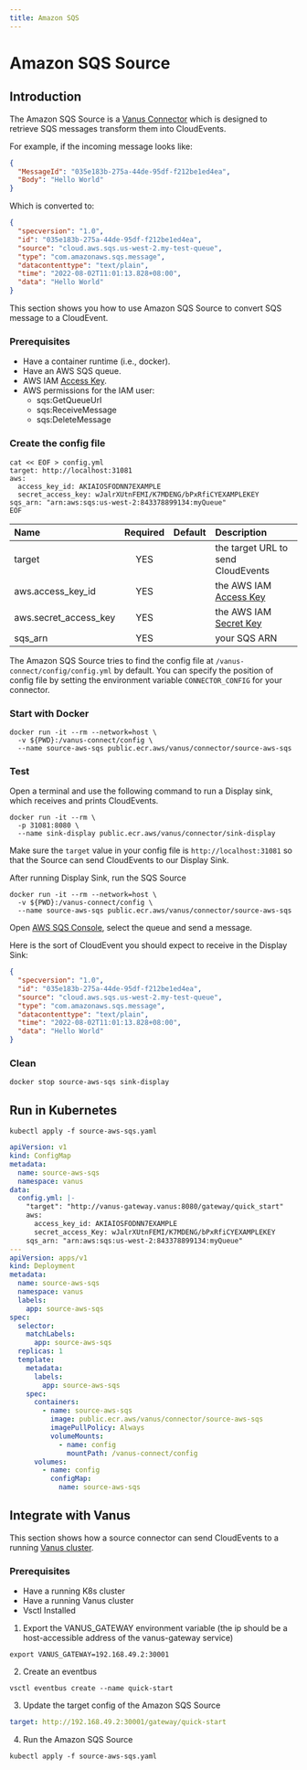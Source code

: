 ```yaml
---
title: Amazon SQS
---
```


# Amazon SQS Source

## Introduction

The Amazon SQS Source is a [Vanus Connector][vc] which is designed to retrieve SQS messages transform them into CloudEvents.

For example, if the incoming message looks like:

```json
{
  "MessageId": "035e183b-275a-44de-95df-f212be1ed4ea",
  "Body": "Hello World"
}
```

Which is converted to:

```json
{
  "specversion": "1.0",
  "id": "035e183b-275a-44de-95df-f212be1ed4ea",
  "source": "cloud.aws.sqs.us-west-2.my-test-queue",
  "type": "com.amazonaws.sqs.message",
  "datacontenttype": "text/plain",
  "time": "2022-08-02T11:01:13.828+08:00",
  "data": "Hello World"
}
```

This section shows you how to use Amazon SQS Source to convert SQS message to a CloudEvent.

### Prerequisites

- Have a container runtime (i.e., docker).
- Have an AWS SQS queue.
- AWS IAM [Access Key][accesskey].
- AWS permissions for the IAM user:
  - sqs:GetQueueUrl
  - sqs:ReceiveMessage
  - sqs:DeleteMessage

### Create the config file

```shell
cat << EOF > config.yml
target: http://localhost:31081
aws:
  access_key_id: AKIAIOSFODNN7EXAMPLE
  secret_access_key: wJalrXUtnFEMI/K7MDENG/bPxRfiCYEXAMPLEKEY
sqs_arn: "arn:aws:sqs:us-west-2:843378899134:myQueue"
EOF
```

| Name                  | Required | Default | Description                         |
| :-------------------- | :------: | :-----: | :---------------------------------- |
| target                |   YES    |         | the target URL to send CloudEvents  |
| aws.access_key_id     |   YES    |         | the AWS IAM [Access Key][accesskey] |
| aws.secret_access_key |   YES    |         | the AWS IAM [Secret Key][accesskey] |
| sqs_arn               |   YES    |         | your SQS ARN                        |

The Amazon SQS Source tries to find the config file at `/vanus-connect/config/config.yml` by default. You can specify the position of config file by setting the environment variable `CONNECTOR_CONFIG` for your connector.

### Start with Docker

```shell
docker run -it --rm --network=host \
  -v ${PWD}:/vanus-connect/config \
  --name source-aws-sqs public.ecr.aws/vanus/connector/source-aws-sqs
```

### Test

Open a terminal and use the following command to run a Display sink, which receives and prints CloudEvents.

```shell
docker run -it --rm \
  -p 31081:8080 \
  --name sink-display public.ecr.aws/vanus/connector/sink-display
```

Make sure the `target` value in your config file is `http://localhost:31081` so that the Source can send CloudEvents to our Display Sink.

After running Display Sink, run the SQS Source

```shell
docker run -it --rm --network=host \
  -v ${PWD}:/vanus-connect/config \
  --name source-aws-sqs public.ecr.aws/vanus/connector/source-aws-sqs
```

Open [AWS SQS Console](https://us-west-2.console.aws.amazon.com/sqs/v2/home?region=us-west-2#/queues), select the queue and send a message.

Here is the sort of CloudEvent you should expect to receive in the Display Sink:

```json
{
  "specversion": "1.0",
  "id": "035e183b-275a-44de-95df-f212be1ed4ea",
  "source": "cloud.aws.sqs.us-west-2.my-test-queue",
  "type": "com.amazonaws.sqs.message",
  "datacontenttype": "text/plain",
  "time": "2022-08-02T11:01:13.828+08:00",
  "data": "Hello World"
}
```

### Clean

```shell
docker stop source-aws-sqs sink-display
```

## Run in Kubernetes

```shell
kubectl apply -f source-aws-sqs.yaml
```

```yaml
apiVersion: v1
kind: ConfigMap
metadata:
  name: source-aws-sqs
  namespace: vanus
data:
  config.yml: |-
    "target": "http://vanus-gateway.vanus:8080/gateway/quick_start"
    aws:
      access_key_id: AKIAIOSFODNN7EXAMPLE
      secret_access_Key: wJalrXUtnFEMI/K7MDENG/bPxRfiCYEXAMPLEKEY
    sqs_arn: "arn:aws:sqs:us-west-2:843378899134:myQueue"
---
apiVersion: apps/v1
kind: Deployment
metadata:
  name: source-aws-sqs
  namespace: vanus
  labels:
    app: source-aws-sqs
spec:
  selector:
    matchLabels:
      app: source-aws-sqs
  replicas: 1
  template:
    metadata:
      labels:
        app: source-aws-sqs
    spec:
      containers:
        - name: source-aws-sqs
          image: public.ecr.aws/vanus/connector/source-aws-sqs
          imagePullPolicy: Always
          volumeMounts:
            - name: config
              mountPath: /vanus-connect/config
      volumes:
        - name: config
          configMap:
            name: source-aws-sqs
```

## Integrate with Vanus

This section shows how a source connector can send CloudEvents to a running [Vanus cluster](https://github.com/vanus-labs/vanus).

### Prerequisites

- Have a running K8s cluster
- Have a running Vanus cluster
- Vsctl Installed

1. Export the VANUS_GATEWAY environment variable (the ip should be a host-accessible address of the vanus-gateway service)

```shell
export VANUS_GATEWAY=192.168.49.2:30001
```

2. Create an eventbus

```shell
vsctl eventbus create --name quick-start
```

3. Update the target config of the Amazon SQS Source

```yaml
target: http://192.168.49.2:30001/gateway/quick-start
```

4. Run the Amazon SQS Source

```shell
kubectl apply -f source-aws-sqs.yaml
```

[vc]: https://docs.vanus.ai/introduction/concepts#vanus-connect
[accesskey]: https://docs.aws.amazon.com/IAM/latest/UserGuide/id_credentials_access-keys.html
